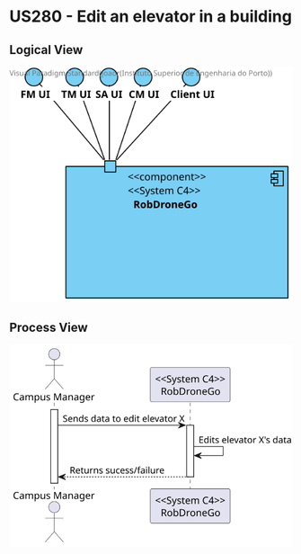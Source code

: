 # US280 - Edit an elevator in a building

## Logical View
![LogicalView](../LogicalView.svg)

## Process View
![ProcessView](Process_view280.svg)